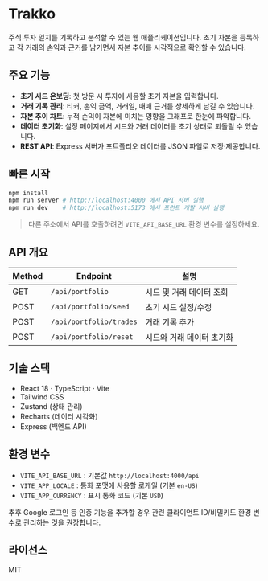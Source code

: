 ﻿# Trakko

주식 투자 일지를 기록하고 분석할 수 있는 웹 애플리케이션입니다. 초기 자본을 등록하고 각 거래의 손익과 근거를 남기면서 자본 추이를 시각적으로 확인할 수 있습니다.

## 주요 기능

- **초기 시드 온보딩**: 첫 방문 시 투자에 사용할 초기 자본을 입력합니다.
- **거래 기록 관리**: 티커, 손익 금액, 거래일, 매매 근거를 상세하게 남길 수 있습니다.
- **자본 추이 차트**: 누적 손익이 자본에 미치는 영향을 그래프로 한눈에 파악합니다.
- **데이터 초기화**: 설정 페이지에서 시드와 거래 데이터를 초기 상태로 되돌릴 수 있습니다.
- **REST API**: Express 서버가 포트폴리오 데이터를 JSON 파일로 저장·제공합니다.

## 빠른 시작

```bash
npm install
npm run server # http://localhost:4000 에서 API 서버 실행
npm run dev    # http://localhost:5173 에서 프런트 개발 서버 실행
```

> 다른 주소에서 API를 호출하려면 `VITE_API_BASE_URL` 환경 변수를 설정하세요.

## API 개요

| Method | Endpoint                | 설명                       |
| ------ | ----------------------- | -------------------------- |
| GET    | `/api/portfolio`        | 시드 및 거래 데이터 조회   |
| POST   | `/api/portfolio/seed`   | 초기 시드 설정/수정        |
| POST   | `/api/portfolio/trades` | 거래 기록 추가             |
| POST   | `/api/portfolio/reset`  | 시드와 거래 데이터 초기화  |

## 기술 스택

- React 18 · TypeScript · Vite
- Tailwind CSS
- Zustand (상태 관리)
- Recharts (데이터 시각화)
- Express (백엔드 API)

## 환경 변수

- `VITE_API_BASE_URL` : 기본값 `http://localhost:4000/api`
- `VITE_APP_LOCALE` : 통화 포맷에 사용할 로케일 (기본 `en-US`)
- `VITE_APP_CURRENCY` : 표시 통화 코드 (기본 `USD`)

추후 Google 로그인 등 인증 기능을 추가할 경우 관련 클라이언트 ID/비밀키도 환경 변수로 관리하는 것을 권장합니다.

## 라이선스

MIT
